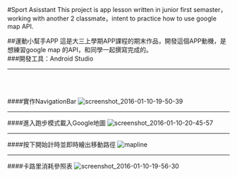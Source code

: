 #Sport Asisstant
This project is app lesson written in junior first semaster，working with another 2 classmate，intent to 
practice how to use google map API.

##運動小幫手APP
這是大三上學期APP課程的期末作品，開發這個APP動機，是想練習google map
的API，和同學一起撰寫完成的。
<br>
###開發工具：Android Studio
<hr><br><br>

####實作NavigationBar
![screenshot_2016-01-10-19-50-39](https://cloud.githubusercontent.com/assets/11186031/17612655/310ab558-6087-11e6-926a-75ae6e5117da.png)
<br><hr>
####進入跑步模式載入Google地圖
![screenshot_2016-01-10-20-45-57](https://cloud.githubusercontent.com/assets/11186031/17612657/310fcb10-6087-11e6-8351-8faf6ba2970f.png)
<br><hr>
####按下開始計時並即時繪出移動路徑
![mapline](https://cloud.githubusercontent.com/assets/11186031/17612646/fc34d638-6086-11e6-95d2-2c16d9e215de.png)
<br><hr>
####卡路里消耗參照表
![screenshot_2016-01-10-19-56-30](https://cloud.githubusercontent.com/assets/11186031/17612656/310ee77c-6087-11e6-9978-df0f84e054b5.png)
